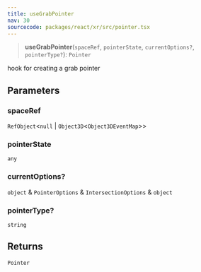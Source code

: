 ```yaml
---
title: useGrabPointer
nav: 30
sourcecode: packages/react/xr/src/pointer.tsx
---
```


> **useGrabPointer**(`spaceRef`, `pointerState`, `currentOptions?`, `pointerType?`): `Pointer`

hook for creating a grab pointer

## Parameters

### spaceRef

`RefObject`\<`null` \| `Object3D`\<`Object3DEventMap`\>\>

### pointerState

`any`

### currentOptions?

`object` & `PointerOptions` & `IntersectionOptions` & `object`

### pointerType?

`string`

## Returns

`Pointer`
